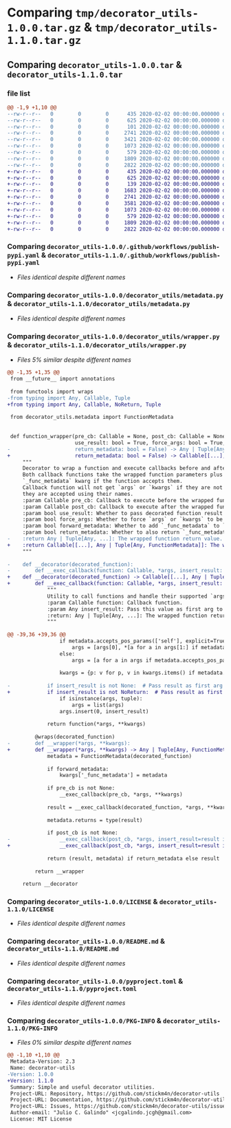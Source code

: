 # Comparing `tmp/decorator_utils-1.0.0.tar.gz` & `tmp/decorator_utils-1.1.0.tar.gz`

## Comparing `decorator_utils-1.0.0.tar` & `decorator_utils-1.1.0.tar`

### file list

```diff
@@ -1,9 +1,10 @@
--rw-r--r--   0        0        0      435 2020-02-02 00:00:00.000000 decorator_utils-1.0.0/.pre-commit-config.yaml
--rw-r--r--   0        0        0      625 2020-02-02 00:00:00.000000 decorator_utils-1.0.0/.github/workflows/publish-pypi.yaml
--rw-r--r--   0        0        0      101 2020-02-02 00:00:00.000000 decorator_utils-1.0.0/decorator_utils/__init__.py
--rw-r--r--   0        0        0     2741 2020-02-02 00:00:00.000000 decorator_utils-1.0.0/decorator_utils/metadata.py
--rw-r--r--   0        0        0     3421 2020-02-02 00:00:00.000000 decorator_utils-1.0.0/decorator_utils/wrapper.py
--rw-r--r--   0        0        0     1073 2020-02-02 00:00:00.000000 decorator_utils-1.0.0/LICENSE
--rw-r--r--   0        0        0      579 2020-02-02 00:00:00.000000 decorator_utils-1.0.0/README.md
--rw-r--r--   0        0        0     1809 2020-02-02 00:00:00.000000 decorator_utils-1.0.0/pyproject.toml
--rw-r--r--   0        0        0     2822 2020-02-02 00:00:00.000000 decorator_utils-1.0.0/PKG-INFO
+-rw-r--r--   0        0        0      435 2020-02-02 00:00:00.000000 decorator_utils-1.1.0/.pre-commit-config.yaml
+-rw-r--r--   0        0        0      625 2020-02-02 00:00:00.000000 decorator_utils-1.1.0/.github/workflows/publish-pypi.yaml
+-rw-r--r--   0        0        0      139 2020-02-02 00:00:00.000000 decorator_utils-1.1.0/decorator_utils/__init__.py
+-rw-r--r--   0        0        0     1683 2020-02-02 00:00:00.000000 decorator_utils-1.1.0/decorator_utils/context.py
+-rw-r--r--   0        0        0     2741 2020-02-02 00:00:00.000000 decorator_utils-1.1.0/decorator_utils/metadata.py
+-rw-r--r--   0        0        0     3581 2020-02-02 00:00:00.000000 decorator_utils-1.1.0/decorator_utils/wrapper.py
+-rw-r--r--   0        0        0     1073 2020-02-02 00:00:00.000000 decorator_utils-1.1.0/LICENSE
+-rw-r--r--   0        0        0      579 2020-02-02 00:00:00.000000 decorator_utils-1.1.0/README.md
+-rw-r--r--   0        0        0     1809 2020-02-02 00:00:00.000000 decorator_utils-1.1.0/pyproject.toml
+-rw-r--r--   0        0        0     2822 2020-02-02 00:00:00.000000 decorator_utils-1.1.0/PKG-INFO
```

### Comparing `decorator_utils-1.0.0/.github/workflows/publish-pypi.yaml` & `decorator_utils-1.1.0/.github/workflows/publish-pypi.yaml`

 * *Files identical despite different names*

### Comparing `decorator_utils-1.0.0/decorator_utils/metadata.py` & `decorator_utils-1.1.0/decorator_utils/metadata.py`

 * *Files identical despite different names*

### Comparing `decorator_utils-1.0.0/decorator_utils/wrapper.py` & `decorator_utils-1.1.0/decorator_utils/wrapper.py`

 * *Files 5% similar despite different names*

```diff
@@ -1,35 +1,35 @@
 from __future__ import annotations
 
 from functools import wraps
-from typing import Any, Callable, Tuple
+from typing import Any, Callable, NoReturn, Tuple
 
 from decorator_utils.metadata import FunctionMetadata
 
 
 def function_wrapper(pre_cb: Callable = None, post_cb: Callable = None, *,
                      use_result: bool = True, force_args: bool = True, forward_metadata: bool = False,
-                     return_metadata: bool = False) -> Any | Tuple[Any, FunctionMetadata]:
+                     return_metadata: bool = False) -> Callable[[...], Any | Tuple[Any, FunctionMetadata]]:
     """
     Decorator to wrap a function and execute callbacks before and after its execution.
     Both callback functions take the wrapped function parameters plus a `FunctionMetadata` object instance as
     `_func_metadata` kwarg if the function accepts them.
     Callback function will not get `args` or `kwargs` if they are not accepted unless they are forced and will check if
     they are accepted using their names.
     :param Callable pre_cb: Callback to execute before the wrapped function.
     :param Callable post_cb: Callback to execute after the wrapped function.
     :param bool use_result: Whether to pass decorated function result to `post_func` as first arg.
     :param bool force_args: Whether to force `args` or `kwargs` to be passed tho callback functions.
     :param bool forward_metadata: Whether to add `_func_metadata` to `kwargs`.
     :param bool return_metadata: Whether to also return `_func_metadata` as result in a tuple (`result`, `metadata`).
-    :return Any | Tuple[Any, ...]: The wrapped function return value.
+    :return Callable[[...], Any | Tuple[Any, FunctionMetadata]]: The wrapped function return value.
     """
 
-    def __decorator(decorated_function):
-        def __exec_callback(function: Callable, *args, insert_result: Any = None, **kwargs, ) -> Any:
+    def __decorator(decorated_function) -> Callable[[...], Any | Tuple[Any, FunctionMetadata]]:
+        def __exec_callback(function: Callable, *args, insert_result: Any = NoReturn, **kwargs) -> Any:
             """
             Utility to call functions and handle their supported `args` and `kwargs`.
             :param Callable function: Callback function.
             :param Any insert_result: Pass this value as first arg to the function if provided.
             :return: Any | Tuple[Any, ...]: The wrapped function return value.
             """
 
@@ -39,36 +39,36 @@
                 if metadata.accepts_pos_params(['self'], explicit=True):  # Handle class method self instance
                     args = [args[0], *[a for a in args[1:] if metadata.accepts_pos_params([a])]]
                 else:
                     args = [a for a in args if metadata.accepts_pos_params([a])]
 
                 kwargs = {p: v for p, v in kwargs.items() if metadata.accepts_kw_params([p])}
 
-            if insert_result is not None:  # Pass result as first arg if provided
+            if insert_result is not NoReturn:  # Pass result as first arg if provided
                 if isinstance(args, tuple):
                     args = list(args)
                 args.insert(0, insert_result)
 
             return function(*args, **kwargs)
 
         @wraps(decorated_function)
-        def __wrapper(*args, **kwargs):
+        def __wrapper(*args, **kwargs) -> Any | Tuple[Any, FunctionMetadata]:
             metadata = FunctionMetadata(decorated_function)
 
             if forward_metadata:
                 kwargs['_func_metadata'] = metadata
 
             if pre_cb is not None:
                 __exec_callback(pre_cb, *args, **kwargs)
 
             result = __exec_callback(decorated_function, *args, **kwargs)
 
             metadata.returns = type(result)
 
             if post_cb is not None:
-                __exec_callback(post_cb, *args, insert_result=result if use_result else None, **kwargs)
+                __exec_callback(post_cb, *args, insert_result=result if use_result else NoReturn, **kwargs)
 
             return (result, metadata) if return_metadata else result
 
         return __wrapper
 
     return __decorator
```

### Comparing `decorator_utils-1.0.0/LICENSE` & `decorator_utils-1.1.0/LICENSE`

 * *Files identical despite different names*

### Comparing `decorator_utils-1.0.0/README.md` & `decorator_utils-1.1.0/README.md`

 * *Files identical despite different names*

### Comparing `decorator_utils-1.0.0/pyproject.toml` & `decorator_utils-1.1.0/pyproject.toml`

 * *Files identical despite different names*

### Comparing `decorator_utils-1.0.0/PKG-INFO` & `decorator_utils-1.1.0/PKG-INFO`

 * *Files 0% similar despite different names*

```diff
@@ -1,10 +1,10 @@
 Metadata-Version: 2.3
 Name: decorator-utils
-Version: 1.0.0
+Version: 1.1.0
 Summary: Simple and useful decorator utilities.
 Project-URL: Repository, https://github.com/stickm4n/decorator-utils
 Project-URL: Documentation, https://github.com/stickm4n/decorator-utils/wiki
 Project-URL: Issues, https://github.com/stickm4n/decorator-utils/issues
 Author-email: "Julio C. Galindo" <jcgalindo.jcgh@gmail.com>
 License: MIT License
```

